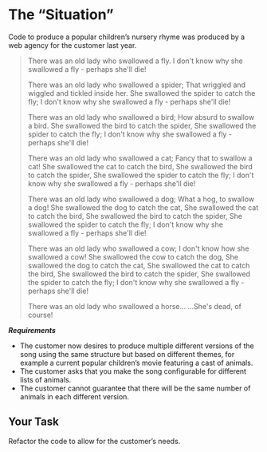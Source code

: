 # The “Situation”

Code to produce a popular children’s nursery rhyme was produced by a web agency for the customer last year.

>There was an old lady who swallowed a fly.
>I don't know why she swallowed a fly - perhaps she'll die!
>
>There was an old lady who swallowed a spider;
That wriggled and wiggled and tickled inside her.
She swallowed the spider to catch the fly;
I don't know why she swallowed a fly - perhaps she'll die!
>
>There was an old lady who swallowed a bird;
How absurd to swallow a bird.
She swallowed the bird to catch the spider,
She swallowed the spider to catch the fly;
I don't know why she swallowed a fly - perhaps she'll die!
>
>There was an old lady who swallowed a cat;
Fancy that to swallow a cat!
She swallowed the cat to catch the bird,
She swallowed the bird to catch the spider,
She swallowed the spider to catch the fly;
I don't know why she swallowed a fly - perhaps she'll die!
>
>There was an old lady who swallowed a dog;
What a hog, to swallow a dog!
She swallowed the dog to catch the cat,
She swallowed the cat to catch the bird,
She swallowed the bird to catch the spider,
She swallowed the spider to catch the fly;
I don't know why she swallowed a fly - perhaps she'll die!
>
>There was an old lady who swallowed a cow;
I don't know how she swallowed a cow!
She swallowed the cow to catch the dog,
She swallowed the dog to catch the cat,
She swallowed the cat to catch the bird,
She swallowed the bird to catch the spider,
She swallowed the spider to catch the fly;
I don't know why she swallowed a fly - perhaps she'll die!
>
>There was an old lady who swallowed a horse...
...She's dead, of course!

***Requirements***
* The customer now desires to produce multiple different versions of the song using the same structure but based on different themes, for example a current popular children’s movie featuring a cast of animals.
* The customer asks that you make the song configurable for different lists of animals.
* The customer cannot guarantee that there will be the same number of animals in each different version.

## Your Task
Refactor the code to allow for the customer’s needs.